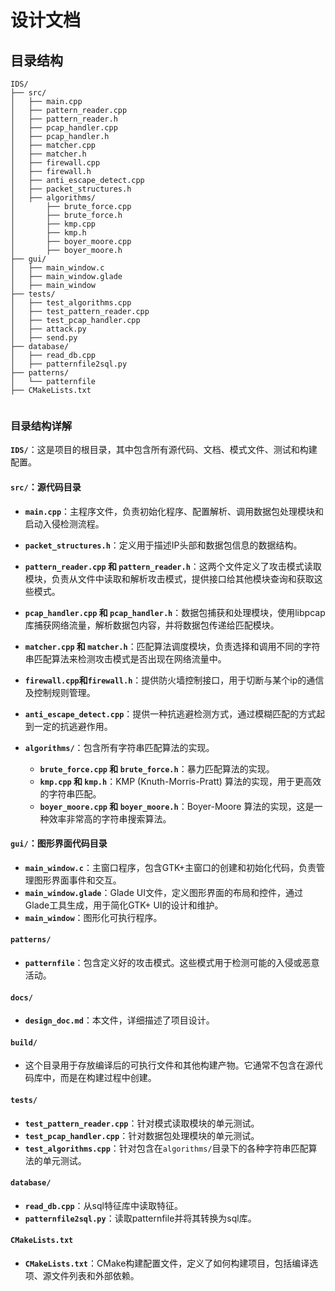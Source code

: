 # 设计文档
## 目录结构
```
IDS/
├── src/
│   ├── main.cpp
│   ├── pattern_reader.cpp
│   ├── pattern_reader.h
│   ├── pcap_handler.cpp
│   ├── pcap_handler.h
│   ├── matcher.cpp
│   ├── matcher.h
│   ├── firewall.cpp
│   ├── firewall.h
│   ├── anti_escape_detect.cpp
│   ├── packet_structures.h
│   ├── algorithms/
│       ├── brute_force.cpp
│       ├── brute_force.h
│       ├── kmp.cpp
│       ├── kmp.h
│       ├── boyer_moore.cpp
│       ├── boyer_moore.h
├── gui/
│   ├── main_window.c
│   ├── main_window.glade
│   ├── main_window
├── tests/
│   ├── test_algorithms.cpp
│   ├── test_pattern_reader.cpp
│   ├── test_pcap_handler.cpp
│   ├── attack.py
│   ├── send.py
├── database/
│   ├── read_db.cpp
│   ├── patternfile2sql.py
├── patterns/
│   └── patternfile
├── CMakeLists.txt


```


### 目录结构详解

**`IDS/`**：这是项目的根目录，其中包含所有源代码、文档、模式文件、测试和构建配置。

#### `src/`：源代码目录

- **`main.cpp`**：主程序文件，负责初始化程序、配置解析、调用数据包处理模块和启动入侵检测流程。

- **`packet_structures.h`**：定义用于描述IP头部和数据包信息的数据结构。

- **`pattern_reader.cpp` 和 `pattern_reader.h`**：这两个文件定义了攻击模式读取模块，负责从文件中读取和解析攻击模式，提供接口给其他模块查询和获取这些模式。

- **`pcap_handler.cpp` 和 `pcap_handler.h`**：数据包捕获和处理模块，使用libpcap库捕获网络流量，解析数据包内容，并将数据包传递给匹配模块。

- **`matcher.cpp` 和 `matcher.h`**：匹配算法调度模块，负责选择和调用不同的字符串匹配算法来检测攻击模式是否出现在网络流量中。

- **`firewall.cpp`和`firewall.h`**：提供防火墙控制接口，用于切断与某个ip的通信及控制规则管理。

- **`anti_escape_detect.cpp`**：提供一种抗逃避检测方式，通过模糊匹配的方式起到一定的抗逃避作用。

  

- **`algorithms/`**：包含所有字符串匹配算法的实现。
  - **`brute_force.cpp` 和 `brute_force.h`**：暴力匹配算法的实现。
  - **`kmp.cpp` 和 `kmp.h`**：KMP (Knuth-Morris-Pratt) 算法的实现，用于更高效的字符串匹配。
  - **`boyer_moore.cpp` 和 `boyer_moore.h`**：Boyer-Moore 算法的实现，这是一种效率非常高的字符串搜索算法。

#### `gui/`：图形界面代码目录
- **`main_window.c`**：主窗口程序，包含GTK+主窗口的创建和初始化代码，负责管理图形界面事件和交互。
- **`main_window.glade`**：Glade UI文件，定义图形界面的布局和控件，通过Glade工具生成，用于简化GTK+ UI的设计和维护。
- **`main_window`**：图形化可执行程序。

#### `patterns/`

- **`patternfile`**：包含定义好的攻击模式。这些模式用于检测可能的入侵或恶意活动。

#### `docs/`

- **`design_doc.md`**：本文件，详细描述了项目设计。

#### `build/`

- 这个目录用于存放编译后的可执行文件和其他构建产物。它通常不包含在源代码库中，而是在构建过程中创建。

#### `tests/`

- **`test_pattern_reader.cpp`**：针对模式读取模块的单元测试。
- **`test_pcap_handler.cpp`**：针对数据包处理模块的单元测试。
- **`test_algorithms.cpp`**：针对包含在`algorithms/`目录下的各种字符串匹配算法的单元测试。

#### `database/`

- **`read_db.cpp`**：从sql特征库中读取特征。
- **`patternfile2sql.py`**：读取patternfile并将其转换为sql库。

#### `CMakeLists.txt`

- **`CMakeLists.txt`**：CMake构建配置文件，定义了如何构建项目，包括编译选项、源文件列表和外部依赖。
